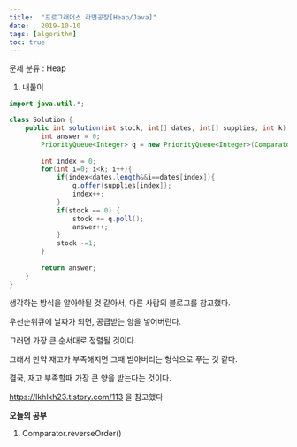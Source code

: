 ```yaml
---
title:  "프로그래머스 라면공장[Heap/Java]"
date:   2019-10-10
tags: [algorithm]
toc: true 
---
```


문제 분류 : Heap



1. 내풀이

```java
import java.util.*;

class Solution {
    public int solution(int stock, int[] dates, int[] supplies, int k) {
        int answer = 0;
        PriorityQueue<Integer> q = new PriorityQueue<Integer>(Comparator.reverseOrder());
        
        int index = 0;
        for(int i=0; i<k; i++){
            if(index<dates.length&&i==dates[index]){
                q.offer(supplies[index]);
                index++;
            }
            if(stock == 0) {
                stock += q.poll();
                answer++;
            }
            stock -=1;
        }
      
        return answer;
    }
}
```

생각하는 방식을 알아야될 것 같아서, 다른 사람의 블로그를 참고했다.

우선순위큐에 날짜가 되면, 공급받는 양을 넣어버린다. 

그러면 가장 큰 순서대로 정렬될 것이다.

그래서 만약 재고가 부족해지면 그때 받아버리는 형식으로 푸는 것 같다.

결국, 재고 부족할때 가장 큰 양을 받는다는 것이다.

<https://lkhlkh23.tistory.com/113> 을 참고했다



**오늘의 공부**

1. Comparator.reverseOrder()